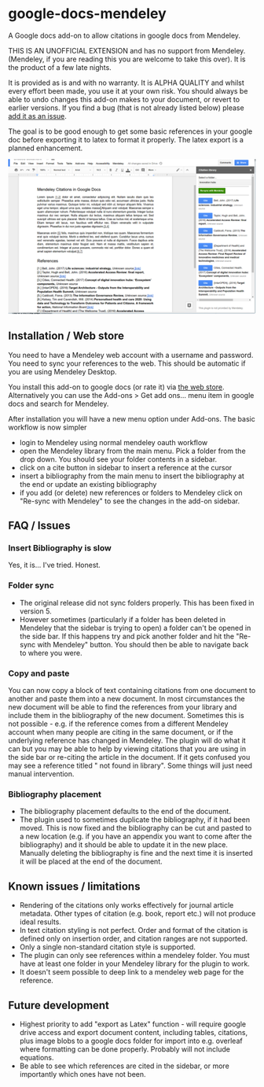 # google-docs-mendeley

A Google docs add-on to allow citations in google docs from Mendeley.

THIS IS AN UNOFFICIAL EXTENSION and has no support from Mendeley. (Mendeley, if you are reading this you are welcome to take this over). It is the product of a few late nights.

It is provided as is and with no warranty. It is ALPHA QUALITY and whilst every effort been made, you use it at your own risk. You should always be able to undo changes this add-on makes to your document, or revert to earlier versions. If you find a bug (that is not already listed below) please [add it as an issue](https://goo.gl/rQNPji).

The goal is to be good enough to get some basic references in your google doc before exporting it to latex to format it properly. The latex export is a planned enhancement.

![example usage](/MendeleyCitation.png)

## Installation / Web store

You need to have a Mendeley web account with a username and password. You need to sync your references to the web. This should be automatic if you are using Mendeley Desktop.

You install this add-on to google docs (or rate it) via [the web store](https://goo.gl/cqW9J1). Alternatively you can use the Add-ons > Get add ons... menu item in google docs and search for Mendeley.

After installation you will have a new menu option under Add-ons. The basic workflow is now simpler

* login to Mendeley using normal mendeley oauth workflow
* open the Mendeley library from the main menu. Pick a folder from the drop down. You should see your folder contents in a sidebar.
* click on a cite button in sidebar to insert a reference at the cursor
* insert a bibliography from the main menu to insert the bibliography at the end or update an existing bibliography
* if you add (or delete) new references or folders to Mendeley click on "Re-sync with Mendeley" to see the changes in the add-on sidebar.

## FAQ / Issues

### Insert Bibliography is slow

Yes, it is... I've tried. Honest.

### Folder sync

* The original release did not sync folders properly. This has been fixed in version 5.
* However sometimes (particularly if a folder has been deleted in Mendeley that the sidebar is trying to open) a folder can't be opened in the side bar. If this happens try and pick another folder and hit the "Re-sync with Mendeley" button. You should then be able to navigate back to where you were. 

### Copy and paste

You can now copy a block of text containing citations from one document to another and paste them into a new document. In most circumstances the new document will be able to find the references from your library and include them in the bibliography of the new document. Sometimes this is not possible - e.g. if the reference comes from a different Mendeley account when many people are citing in the same document, or if the underlying reference has changed in Mendeley. The plugin will do what it can but you may be able to help by viewing citations that you are using in the side bar or re-citing the article in the document. If it gets confused you may see a reference titled "<XYZ> not found in library". Some things will just need manual intervention.

### Bibliography placement

* The bibliography placement defaults to the end of the document. 
* The plugin used to sometimes duplicate the bibliography, if it had been moved. This is now fixed and the bibliography can be cut and pasted to a new location (e.g. if you have an appendix you want to come after the bibliography) and it should be able to update it in the new place. Manually deleting the bibliography is fine and the next time it is inserted it will be placed at the end of the document.

## Known issues / limitations

* Rendering of the citations only works effectively for journal article metadata. Other types of citation (e.g. book, report etc.) will not produce ideal results.
* In text citation styling is not perfect. Order and format of the citation is defined only on insertion order, and citation ranges are not supported.
* Only a single non-standard citation style is supported.
* The plugin can only see references within a mendeley folder. You must have at least one folder in your Mendeley library for the plugin to work.
* It doesn't seem possible to deep link to a mendeley web page for the reference.

## Future development

* Highest priority to add "export as Latex" function - will require google drive access and export document content, including tables, citations, plus image blobs to a google docs folder for import into e.g. overleaf where formatting can be done properly. Probably will not include equations.
* Be able to see which references are cited in the sidebar, or more importantly which ones have not been.




